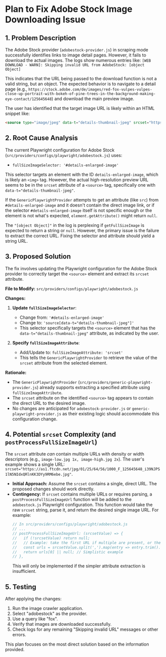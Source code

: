 # Plan to Fix Adobe Stock Image Downloading Issue

## 1. Problem Description

The Adobe Stock provider (`adobestock-provider.js`) in scraping mode successfully identifies links to image detail pages. However, it fails to download the actual images. The logs show numerous entries like:
`[WEB DOWNLOAD - WARN]: Skipping invalid URL from AdobeStock: [object Object]`

This indicates that the URL being passed to the download function is not a valid string, but an object. The expected behavior is to navigate to a detail page (e.g., `https://stock.adobe.com/de/images/red-fox-vulpes-vulpes-close-up-portrait-with-bokeh-of-pine-trees-in-the-background-making-eye-contact/125645648`) and download the main preview image.

The user has identified that the target image URL is likely within an HTML snippet like:
```html
<source type="image/jpeg" data-t="details-thumbnail-jpeg" srcset="https://as1.ftcdn.net/jpg/01/25/64/56/1000_F_125645648_i39NJPS1lN5NIdxQRlnKK3DYy9RM6ebe.jpg">
```

## 2. Root Cause Analysis

The current Playwright configuration for Adobe Stock (`src/providers/configs/playwright/adobestock.js`) uses:
- `fullSizeImageSelector: '#details-enlarged-image'`

This selector targets an element with the ID `details-enlarged-image`, which is likely an `<img>` tag. However, the actual high-resolution preview URL seems to be in the `srcset` attribute of a `<source>` tag, specifically one with `data-t="details-thumbnail-jpeg"`.

If the `GenericPlaywrightProvider` attempts to get an attribute (like `src`) from `#details-enlarged-image` and it doesn't contain the direct image link, or if the selector `#details-enlarged-image` itself is not specific enough or the element is not what's expected, `element.getAttribute()` might return `null`.

The `"[object Object]"` in the log is perplexing if `getFullSizeImage` is expected to return a string or `null`. However, the primary issue is the failure to extract the correct URL. Fixing the selector and attribute should yield a string URL.

## 3. Proposed Solution

The fix involves updating the Playwright configuration for the Adobe Stock provider to correctly target the `<source>` element and extract its `srcset` attribute.

**File to Modify:** `src/providers/configs/playwright/adobestock.js`

**Changes:**

1.  **Update `fullSizeImageSelector`**:
    *   Change from: `'#details-enlarged-image'`
    *   Change to: `'source[data-t="details-thumbnail-jpeg"]'`
    *   This selector specifically targets the `<source>` element that has the `data-t="details-thumbnail-jpeg"` attribute, as indicated by the user.

2.  **Specify `fullSizeImageAttribute`**:
    *   Add/Update to: `fullSizeImageAttribute: 'srcset'`
    *   This tells the `GenericPlaywrightProvider` to retrieve the value of the `srcset` attribute from the selected element.

**Rationale:**

*   The `GenericPlaywrightProvider` (`src/providers/generic-playwright-provider.js`) already supports extracting a specified attribute using `fullSizeImageAttribute`.
*   The `srcset` attribute on the identified `<source>` tag appears to contain the direct URL to the desired image.
*   No changes are anticipated for `adobestock-provider.js` or `generic-playwright-provider.js` as their existing logic should accommodate this configuration change.

## 4. Potential `srcset` Complexity (and `postProcessFullSizeImageUrl`)

The `srcset` attribute *can* contain multiple URLs with density or width descriptors (e.g., `image-low.jpg 1x, image-high.jpg 2x`). The user's example shows a single URL: `srcset="https://as1.ftcdn.net/jpg/01/25/64/56/1000_F_125645648_i39NJPS1lN5NIdxQRlnKK3DYy9RM6ebe.jpg"`.

*   **Initial Approach:** Assume the `srcset` contains a single, direct URL. The proposed changes should work directly.
*   **Contingency:** If `srcset` contains multiple URLs or requires parsing, a `postProcessFullSizeImageUrl` function will be added to the `adobestock.js` Playwright configuration. This function would take the raw `srcset` string, parse it, and return the desired single image URL. For example:
    ```javascript
    // In src/providers/configs/playwright/adobestock.js
    // ...
    // postProcessFullSizeImageUrl: (srcsetValue) => {
    //   if (!srcsetValue) return null;
    //   // Example: take the first URL if multiple are present, or the largest one
    //   const urls = srcsetValue.split(',').map(entry => entry.trim().split(' ')[0]);
    //   return urls[0] || null; // Simplistic example
    // },
    ```
    This will only be implemented if the simpler attribute extraction is insufficient.

## 5. Testing

After applying the changes:
1.  Run the image crawler application.
2.  Select "adobestock" as the provider.
3.  Use a query like "fox".
4.  Verify that images are downloaded successfully.
5.  Check logs for any remaining "Skipping invalid URL" messages or other errors.

This plan focuses on the most direct solution based on the information provided.
